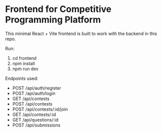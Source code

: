 # Frontend for Competitive Programming Platform

This minimal React + Vite frontend is built to work with the backend in this repo.

Run:

1. cd frontend
2. npm install
3. npm run dev

Endpoints used:
- POST /api/auth/register
- POST /api/auth/login
- GET /api/contests
- POST /api/contests
- POST /api/contests/:id/join
- GET /api/contests/:id
- GET /api/questions/:id
- POST /api/submissions
